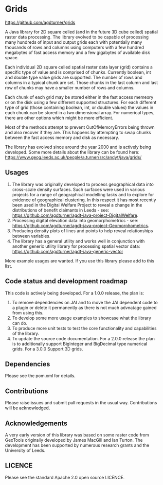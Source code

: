 # Grids

https://github.com/agdturner/grids

A Java library for 2D square celled (and in the future 3D cube celled) spatial raster data processing. The library evolved to be capable of processing many hundreds of input and output grids each with potentially many thousands of rows and columns using computers with a few hundred megabytes of fast access memory and a few gigabytes of available disk space.

Each individual 2D square celled spatial raster data layer (grid) contains a specific type of value and is comprised of chunks. Currently boolean, int and double type value grids are supported. The number of rows and columns in a typical chunk are set. Those chunks in the last column and last row of chunks may have a smaller number of rows and columns.

Each chunk of each grid may be stored either in the fast access memeory or on the disk using a few different supported structures. For each different type of grid (those containing boolean, int, or double values) the values in each chunk can be stored in a two dimensional array. For numerical types, there are other options which might be more efficient.

Most of the methods attempt to prevent OutOfMemoryErrors being thrown and also recover if they are. This happens by attempting to swap chunks between the fast access memory and disk as necessary.

The library has evolved since around the year 2000 and is actively being developed. Some more details about the library can be found here: https://www.geog.leeds.ac.uk/people/a.turner/src/andyt/java/grids/ 

## Usages
1. The library was originally developed to process geographical data into cross-scale density surfaces. Such surfaces were used in various projects for a range of geographical modelling tasks and to explore for evidence of geographical clustering. In this respect it has most recently been used in the Digital Welfare Project to reveal a change in the distributions of benefit claimants in Leeds - see: https://github.com/agdturner/agdt-java-project-DigitalWelfare.
2. Processing digital elevation data into geomorphometrics - see: https://github.com/agdturner/agdt-java-project-Geomorphometrics.
3. Producing density plots of lines and points to help reveal relationships between variables.
4. The library has a general utility and works well in conjunction with another generic utility library for processing spatial vector data: https://github.com/agdturner/agdt-java-generic-vector

More example usages are wanted. If you use this library please add to this list.

## Code status and development roadmap
This code is actively being developed.
For a 1.0.0 release, the plan is:
1. To remove dependencies on JAI and to move the JAI dependent code to a plugin or delete it permanently as there is not much advnatage gained from using this.
2. To develop some more usage examples to showcase what the library can do.
3. To produce more unit tests to test the core functionality and capabilities of the library.
4. To update the source code documentation.
For a 2.0.0 release the plan is to additionally support BigInteger and BigDecimal type numerical grids.
For a 3.0.0 Support 3D grids.

## Dependencies
Please see the pom.xml for details.

## Contributions
Please raise issues and submit pull requests in the usual way. Contributions will be acknowledged.

## Acknowledgements
A very early version of this library was based on some raster code from GeoTools originally developed by James MacGill and Ian Turton. The development has been supported by numerous research grants and the University of Leeds. 

## LICENCE
Please see the standard Apache 2.0 open source LICENCE.
